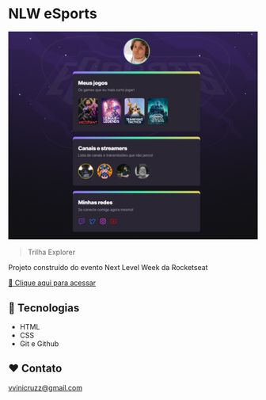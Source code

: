 # NLW eSports

![preview](./.github/preview.png)

> Trilha Explorer

Projeto construído do evento Next Level Week da Rocketseat

[🔗 Clique aqui para acessar](https://viniciuscruzz.github.io/nlw-esports/)

## 🔧 Tecnologias

- HTML
- CSS
- Git e Github

## ❤️ Contato

vvinicruzz@gmail.com